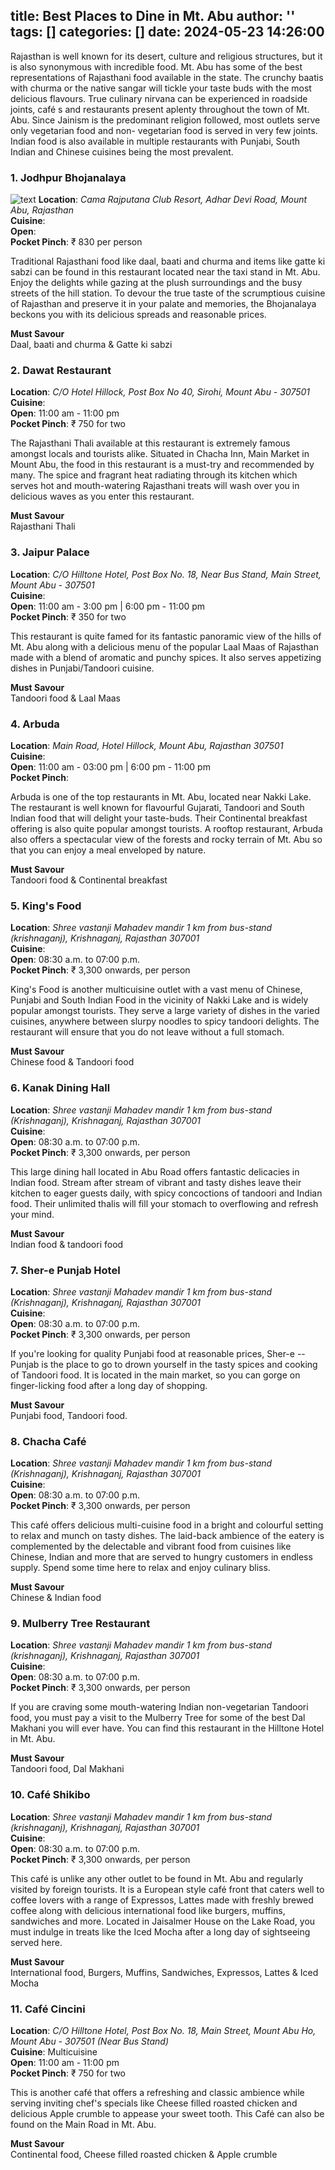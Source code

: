 title: Best Places to Dine in Mt. Abu
author: ''
tags: []
categories: []
date: 2024-05-23 14:26:00
---
Rajasthan is well known for its desert, culture and religious structures, but it is also synonymous with incredible food. Mt. Abu has some of the best representations of Rajasthani food available in the state. The crunchy baatis with churma or the native sangar will tickle your taste buds with the most delicious flavours. True culinary nirvana can be experienced in roadside joints, café s and restaurants present aplenty throughout the town of Mt. Abu. Since Jainism is the predominant religion followed, most outlets serve only vegetarian food and non- vegetarian food is served in very few joints. Indian food is also available in multiple restaurants with Punjabi, South Indian and Chinese cuisines being the most prevalent.

### 1. Jodhpur Bhojanalaya
![text](https://starwalk.space/gallery/images/what-is-space/1920x1080.jpg)
**Location**: *Cama Rajputana Club Resort, Adhar Devi Road, Mount Abu, Rajasthan*<br>
**Cuisine**:<br>
**Open**:<br>
**Pocket Pinch**: ₹  830 per person

Traditional Rajasthani food like daal, baati and churma and items like gatte ki sabzi can be found in this restaurant located near the taxi stand in Mt. Abu. Enjoy the delights while gazing at the plush surroundings and the busy streets of the hill station. To devour the true taste of the scrumptious cuisine of Rajasthan and preserve it in your palate and memories, the Bhojanalaya beckons you with its delicious spreads and reasonable prices.  

**Must Savour**<br>
Daal, baati and churma & Gatte ki sabzi

### 2. Dawat Restaurant

**Location**: *C/O Hotel Hillock, Post Box No 40, Sirohi, Mount Abu - 307501*<br>
**Cuisine**:<br>
**Open**: 11:00 am - 11:00 pm<br>
**Pocket Pinch**: ₹ 750 for two

The Rajasthani Thali available at this restaurant is extremely famous amongst locals and tourists alike. Situated in Chacha Inn, Main Market in Mount Abu, the food in this restaurant is a must-try and recommended by many. The spice and fragrant heat radiating through its kitchen which serves hot and mouth-watering Rajasthani treats will wash over you in delicious waves as you enter this restaurant.

**Must Savour**<br>
Rajasthani Thali

### 3. Jaipur Palace

**Location**: *C/O Hilltone Hotel, Post Box No. 18, Near Bus Stand, Main Street, Mount Abu - 307501*<br>
**Cuisine**:<br>
**Open**: 11:00 am - 3:00 pm | 6:00 pm - 11:00 pm<br>
**Pocket Pinch**: ₹ 350 for two

This restaurant is quite famed for its fantastic panoramic view of the hills of Mt. Abu along with a delicious menu of the popular Laal Maas of Rajasthan made with a blend of aromatic and punchy spices. It also serves appetizing dishes in Punjabi/Tandoori cuisine. 

**Must Savour**<br>
Tandoori food & Laal Maas

### 4. Arbuda

**Location**: *Main Road, Hotel Hillock, Mount Abu, Rajasthan 307501*<br>
**Cuisine**:<br>
**Open**: 11:00 am - 03:00 pm | 6:00 pm - 11:00 pm<br>
**Pocket Pinch**:

Arbuda is one of the top restaurants in Mt. Abu, located near Nakki Lake. The restaurant is well known for flavourful Gujarati, Tandoori and South Indian food that will delight your taste-buds. Their Continental breakfast offering is also quite popular amongst tourists. A rooftop restaurant, Arbuda also offers a spectacular view of the forests and rocky terrain of Mt. Abu so that you can enjoy a meal enveloped by nature. 

**Must Savour**<br>
Tandoori food & Continental breakfast

### 5. King's Food

**Location**: *Shree vastanji Mahadev mandir 1 km from bus-stand (krishnaganj), Krishnaganj, Rajasthan 307001*<br>
**Cuisine**:<br>
**Open**: 08:30 a.m. to 07:00 p.m.<br>
**Pocket Pinch**: ₹  3,300 onwards, per person

King's Food is another multicuisine outlet with a vast menu of Chinese, Punjabi and South Indian Food in the vicinity of Nakki Lake and is widely popular amongst tourists. They serve a large variety of dishes in the varied cuisines, anywhere between slurpy noodles to spicy tandoori delights. The restaurant will ensure that you do not leave without a full stomach.   

**Must Savour**<br>
Chinese food & Tandoori food

### 6. Kanak Dining Hall

**Location**: *Shree vastanji Mahadev mandir 1 km from bus-stand (Krishnaganj), Krishnaganj, Rajasthan 307001*<br>
**Cuisine**:<br>
**Open**: 08:30 a.m. to 07:00 p.m.<br>
**Pocket Pinch**: ₹ 3,300 onwards, per person

This large dining hall located in Abu Road offers fantastic delicacies in Indian food. Stream after stream of vibrant and tasty dishes leave their kitchen to eager guests daily, with spicy concoctions of tandoori and Indian food. Their unlimited thalis will fill your stomach to overflowing and refresh your mind. 

**Must Savour**<br>
Indian food & tandoori food

### 7. Sher-e Punjab Hotel

**Location**: *Shree vastanji Mahadev mandir 1 km from bus-stand (Krishnaganj), Krishnaganj, Rajasthan 307001*<br>
**Cuisine**:<br>
**Open**: 08:30 a.m. to 07:00 p.m.<br>
**Pocket Pinch**: ₹ 3,300 onwards, per person

If you're looking for quality Punjabi food at reasonable prices, Sher-e -- Punjab is the place to go to drown yourself in the tasty spices and cooking of Tandoori food. It is located in the main market, so you can gorge on finger-licking food after a long day of shopping. 

**Must Savour**<br>
Punjabi food, Tandoori food.

### 8. Chacha Café

**Location**: *Shree vastanji Mahadev mandir 1 km from bus-stand (Krishnaganj), Krishnaganj, Rajasthan 307001*<br>
**Cuisine**:<br>
**Open**: 08:30 a.m. to 07:00 p.m.<br>
**Pocket Pinch**: ₹ 3,300 onwards, per person

This café offers delicious multi-cuisine food in a bright and colourful setting to relax and munch on tasty dishes. The laid-back ambience of the eatery is complemented by the delectable and vibrant food from cuisines like Chinese, Indian and more that are served to hungry customers in endless supply. Spend some time here to relax and enjoy culinary bliss. 

**Must Savour**<br>
Chinese & Indian food

### 9. Mulberry Tree Restaurant

**Location**: *Shree vastanji Mahadev mandir 1 km from bus-stand (krishnaganj), Krishnaganj, Rajasthan 307001*<br>
**Cuisine**:<br>
**Open**: 08:30 a.m. to 07:00 p.m.<br>
**Pocket Pinch**: ₹ 3,300 onwards, per person

If you are craving some mouth-watering Indian non-vegetarian Tandoori food, you must pay a visit to the Mulberry Tree for some of the best Dal Makhani you will ever have. You can find this restaurant in the Hilltone Hotel in Mt. Abu. 

**Must Savour**<br>
Tandoori food, Dal Makhani

### 10. Café Shikibo

**Location**: *Shree vastanji Mahadev mandir 1 km from bus-stand (krishnaganj), Krishnaganj, Rajasthan 307001*<br>
**Cuisine**:<br>
**Open**: 08:30 a.m. to 07:00 p.m.<br>
**Pocket Pinch**: ₹ 3,300 onwards, per person

This café is unlike any other outlet to be found in Mt. Abu and regularly visited by foreign tourists. It is a European style café front that caters well to coffee lovers with a range of Expressos, Lattes made with freshly brewed coffee along with delicious international food like burgers, muffins, sandwiches and more. Located in Jaisalmer House on the Lake Road, you must indulge in treats like the Iced Mocha after a long day of sightseeing served here. 

**Must Savour**<br>
International food, Burgers, Muffins, Sandwiches, Expressos, Lattes & Iced Mocha

### 11. Café Cincini

**Location**: *C/O Hilltone Hotel, Post Box No. 18, Main Street, Mount Abu Ho, Mount Abu - 307501 (Near Bus Stand)*<br>
**Cuisine**: Multicuisine<br>
**Open**: 11:00 am - 11:00 pm<br>
**Pocket Pinch**: ₹ 750 for two

This is another café that offers a refreshing and classic ambience while serving inviting chef's specials like Cheese filled roasted chicken and delicious Apple crumble to appease your sweet tooth. This Café can also be found on the Main Road in Mt. Abu. 

**Must Savour**<br>
Continental food, Cheese filled roasted chicken & Apple crumble